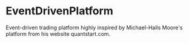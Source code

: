 # EventDrivenPlatform

Event-driven trading platform highly inspired by Michael-Halls Moore's 
platform from his website quantstart.com.
